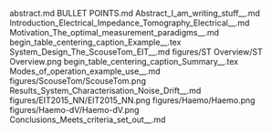 abstract.md
BULLET POINTS.md
Abstract_I_am_writing_stuff__.md
Introduction_Electrical_Impedance_Tomography_Electrical__.md
Motivation_The_optimal_measurement_paradigms__.md
begin_table_centering_caption_Example__.tex
System_Design_The_ScouseTom_EIT__.md
figures/ST Overview/ST Overview.png
begin_table_centering_caption_Summary__.tex
Modes_of_operation_example_use__.md
figures/ScouseTom/ScouseTom.png
Results_System_Characterisation_Noise_Drift__.md
figures/EIT2015_NN/EIT2015_NN.png
figures/Haemo/Haemo.png
figures/Haemo-dV/Haemo-dV.png
Conclusions_Meets_criteria_set_out__.md